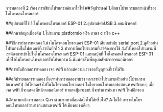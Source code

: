 การทดลองที่ 2 เรื่อง การเขียนโปรแกรมค้นหาไวไฟ
##วัตุประสงค์ 1.ศึกษาโปรแกรมและหน้าที่ของไมโครคอนโทรลเลอร์

##อุปกรณ์ที่ใช้ 1.ไมโครคอนโทรลเลอร์ ESP-01 2.อุปกรณ์ต่อUSB 3.คอมพิวเตอร์

##ศึกษาข้อมูลเบื้องต้น 1.โปรแกรม platformio หรือ ภาษา c หรือ c++ 

##วิธีการทำการทดลอง 1.นำไมโครคอนโทรลเลอร์ ESP-01 เสียบเข้ากับ serial port 2.ดูตัวอย่างโปรแกรมในโฟลเดอร์ที่เราบันทึกไว้ 3.ทำการเลือกโปรแกรมที่เราต้องการใช้ 4.อัปโหลดโปรแกรมที่เราต้องการเข้าไปในไมโครคอนโทรลเลอร์ ESP-01 และกดปุ่มที่ ไมโครคอนโทรลเลอร์ ESP-01 เพื่อให้ไมโครคอนโทรลเลอร์รับโปรแกรม 5.พิมพ์คำสั่งเพื่อดูผลลัพธ์จากจอมอนิเตอร์

##การบันทึกผลการทดลอง เจอ wifi แล้วแต่ความแรงของสัญญาณที่เราได้รับ

##อภิปรายผลการทดลอง มื่อเราทำการทดลองพบว่า หากเรานำโปรแกรมตัวอย่าง(โปรแกรมค้นหาwifi) อัปโหลดเข้าไปในไมโครคอนโทรลเลอร์ ไมโครคอนโทรลเลอร์แสกนหาwifiรอบๆ เมื่อเจอ wifi ก็จะแสดงที่หน้าจอมอนิเตอร์ หากกดปุ่มreset ก็จะทำการค้นหา wifi ใหม่อีกรอบ

##คำถามหลังการทดลอง Q:เราสามารถหาเชื่อมต่อไวไฟได้หรือไม่?
                    A:ไม่ได้ เพราะไมโทรคอนโทรลเลอร์สามารถแสกนหาwifi ได้เพียงอย่างเดียว
